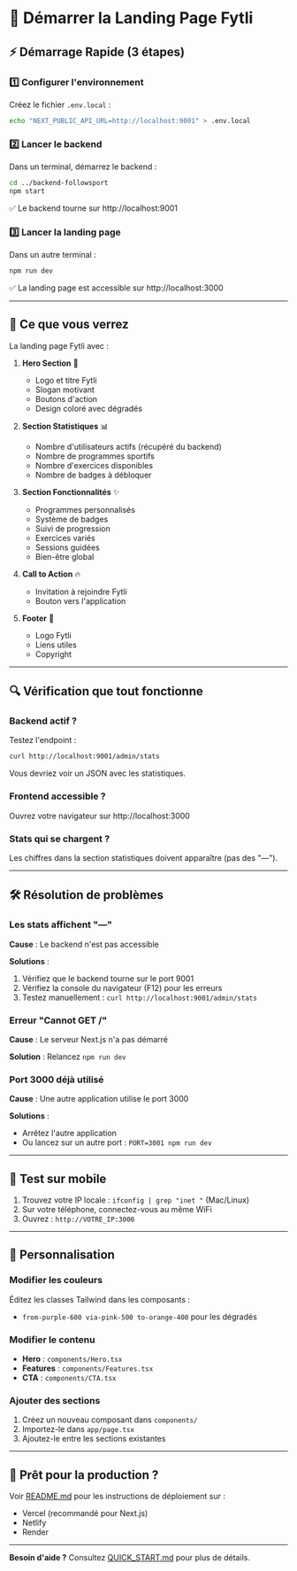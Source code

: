 # 🚀 Démarrer la Landing Page Fytli

## ⚡ Démarrage Rapide (3 étapes)

### 1️⃣ Configurer l'environnement

Créez le fichier `.env.local` :

```bash
echo "NEXT_PUBLIC_API_URL=http://localhost:9001" > .env.local
```

### 2️⃣ Lancer le backend

Dans un terminal, démarrez le backend :

```bash
cd ../backend-followsport
npm start
```

✅ Le backend tourne sur http://localhost:9001

### 3️⃣ Lancer la landing page

Dans un autre terminal :

```bash
npm run dev
```

✅ La landing page est accessible sur http://localhost:3000

---

## 🎯 Ce que vous verrez

La landing page Fytli avec :

1. **Hero Section** 🎨
   - Logo et titre Fytli
   - Slogan motivant
   - Boutons d'action
   - Design coloré avec dégradés

2. **Section Statistiques** 📊
   - Nombre d'utilisateurs actifs (récupéré du backend)
   - Nombre de programmes sportifs
   - Nombre d'exercices disponibles
   - Nombre de badges à débloquer

3. **Section Fonctionnalités** ✨
   - Programmes personnalisés
   - Système de badges
   - Suivi de progression
   - Exercices variés
   - Sessions guidées
   - Bien-être global

4. **Call to Action** 🔥
   - Invitation à rejoindre Fytli
   - Bouton vers l'application

5. **Footer** 💪
   - Logo Fytli
   - Liens utiles
   - Copyright

---

## 🔍 Vérification que tout fonctionne

### Backend actif ?

Testez l'endpoint :

```bash
curl http://localhost:9001/admin/stats
```

Vous devriez voir un JSON avec les statistiques.

### Frontend accessible ?

Ouvrez votre navigateur sur http://localhost:3000

### Stats qui se chargent ?

Les chiffres dans la section statistiques doivent apparaître (pas des "—").

---

## 🛠️ Résolution de problèmes

### Les stats affichent "—"

**Cause** : Le backend n'est pas accessible

**Solutions** :
1. Vérifiez que le backend tourne sur le port 9001
2. Vérifiez la console du navigateur (F12) pour les erreurs
3. Testez manuellement : `curl http://localhost:9001/admin/stats`

### Erreur "Cannot GET /"

**Cause** : Le serveur Next.js n'a pas démarré

**Solution** : Relancez `npm run dev`

### Port 3000 déjà utilisé

**Cause** : Une autre application utilise le port 3000

**Solutions** :
- Arrêtez l'autre application
- Ou lancez sur un autre port : `PORT=3001 npm run dev`

---

## 📱 Test sur mobile

1. Trouvez votre IP locale : `ifconfig | grep "inet "` (Mac/Linux)
2. Sur votre téléphone, connectez-vous au même WiFi
3. Ouvrez : `http://VOTRE_IP:3000`

---

## 🎨 Personnalisation

### Modifier les couleurs

Éditez les classes Tailwind dans les composants :
- `from-purple-600 via-pink-500 to-orange-400` pour les dégradés

### Modifier le contenu

- **Hero** : `components/Hero.tsx`
- **Features** : `components/Features.tsx`
- **CTA** : `components/CTA.tsx`

### Ajouter des sections

1. Créez un nouveau composant dans `components/`
2. Importez-le dans `app/page.tsx`
3. Ajoutez-le entre les sections existantes

---

## 🚢 Prêt pour la production ?

Voir [README.md](README.md) pour les instructions de déploiement sur :
- Vercel (recommandé pour Next.js)
- Netlify
- Render

---

**Besoin d'aide ?** Consultez [QUICK_START.md](QUICK_START.md) pour plus de détails.

